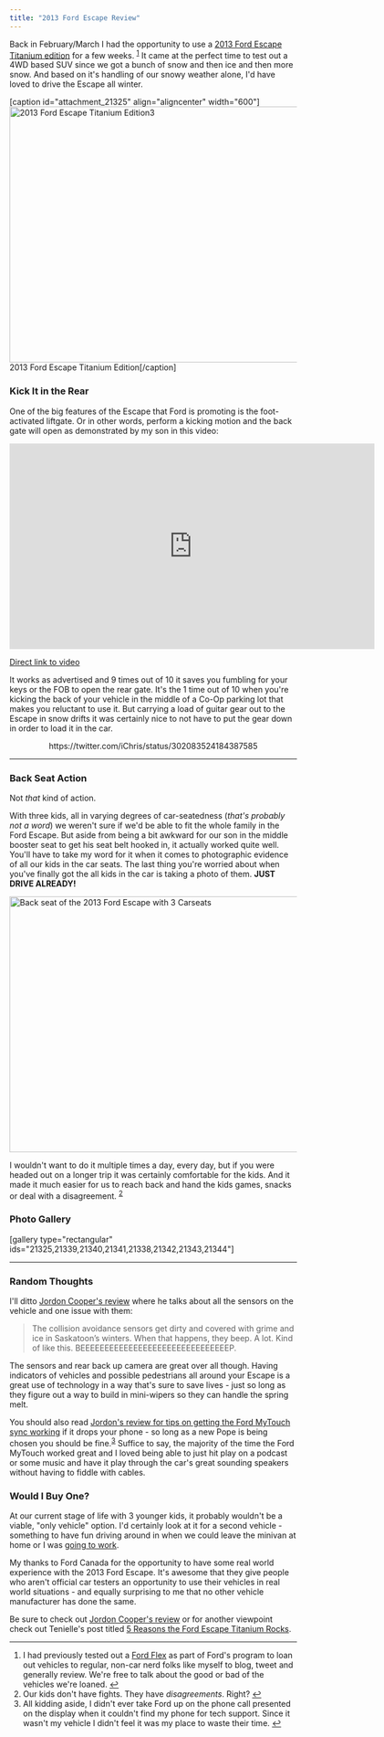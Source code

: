 ```yaml
---
title: "2013 Ford Escape Review"
---
```

<p>Back in February/March I had the opportunity to use a <a href="https://www.ford.ca/suvs/escape/trim/?trim=titanium">2013 Ford Escape Titanium edition</a> for a few weeks. <sup id="fnref-21301:1"><a href="#fn-21301:1" rel="footnote">1</a></sup> It came at the perfect time to test out a 4WD based SUV since we got a bunch of snow and then ice and then more snow. And based on it's handling of our snowy weather alone, I'd have loved to drive the Escape all winter.</p>
<p>[caption id="attachment_21325" align="aligncenter" width="600"]<img src="https://chrisenns.com/wp-content/uploads/2013/04/2013-Ford-Escape-Titanium-Edition3-600x448.jpg" alt="2013 Ford Escape Titanium Edition3" width="600" height="448" class="size-large wp-image-21325" /> 2013 Ford Escape Titanium Edition[/caption]</p>
<h3>Kick It in the Rear</h3>
<p>One of the big features of the Escape that Ford is promoting is the foot-activated liftgate. Or in other words, perform a kicking motion and the back gate will open as demonstrated by my son in this video:</p>
<p><iframe width="640" height="360" src="https://www.youtube.com/embed/olDB3hFH2Fk" frameborder="0" allowfullscreen></iframe></p>
<p><a href="https://www.youtube.com/watch?v=olDB3hFH2Fk">Direct link to video</a></p>
<p>It works as advertised and 9 times out of 10 it saves you fumbling for your keys or the FOB to open the rear gate. It's the 1 time out of 10 when you're kicking the back of your vehicle in the middle of a Co-Op parking lot that makes you reluctant to use it. But carrying a load of guitar gear out to the Escape in snow drifts it was certainly nice to not have to put the gear down in order to load it in the car.</p>
<div align="center">
https://twitter.com/iChris/status/302083524184387585
</div>
<hr>
<h3>Back Seat Action</h3>
<p>Not <em>that</em> kind of action.</p>
<p>With three kids, all in varying degrees of car-seatedness (<em>that's probably not a word</em>) we weren't sure if we'd be able to fit the whole family in the Ford Escape. But aside from being a bit awkward for our son in the middle booster seat to get his seat belt hooked in, it actually worked quite well. You'll have to take my word for it when it comes to photographic evidence of all our kids in the car seats. The last thing you're worried about when you've finally got the all kids in the car is taking a photo of them. <strong>JUST DRIVE ALREADY!</strong></p>
<p><img src="https://chrisenns.com/wp-content/uploads/2013/04/2013-Ford-Escape-Titanium-Edition5-600x448.jpg" alt="Back seat of the 2013 Ford Escape with 3 Carseats" width="600" height="448" class="aligncenter size-large wp-image-21338" /></p>
<p>I wouldn't want to do it multiple times a day, every day, but if you were headed out on a longer trip it was certainly comfortable for the kids. And it made it much easier for us to reach back and hand the kids games, snacks or deal with a disagreement. <sup id="fnref-21301:2"><a href="#fn-21301:2" rel="footnote">2</a></sup></p>
<h3>Photo Gallery</h3>
<p>[gallery type="rectangular" ids="21325,21339,21340,21341,21338,21342,21343,21344"]</p>
<hr>
<h3>Random Thoughts</h3>
<p>I'll ditto <a href="https://www.jordoncooper.com/2013/03/review-of-2013-ford-escape/">Jordon Cooper's review</a> where he talks about all the sensors on the vehicle and one issue with them:</p>
<blockquote><p>
  The collision avoidance sensors get dirty and covered with grime and ice in Saskatoon’s winters.  When that happens, they beep.  A lot.  Kind of like this.  BEEEEEEEEEEEEEEEEEEEEEEEEEEEEEEEP.
</p></blockquote>
<p>The sensors and rear back up camera are great over all though. Having indicators of vehicles and possible pedestrians all around your Escape is a great use of technology in a way that's sure to save lives - just so long as they figure out a way to build in mini-wipers so they can handle the spring melt.</p>
<p>You should also read <a href="https://www.jordoncooper.com/2013/03/review-of-2013-ford-escape/">Jordon's review for tips on getting the Ford MyTouch sync working</a> if it drops your phone - so long as a new Pope is being chosen you should be fine.<sup id="fnref-21301:3"><a href="#fn-21301:3" rel="footnote">3</a></sup> Suffice to say, the majority of the time the Ford MyTouch worked great and I loved being able to just hit play on a podcast or some music and have it play through the car's great sounding speakers without having to fiddle with cables.</p>
<h3>Would I Buy One?</h3>
<p>At our current stage of life with 3 younger kids, it probably wouldn't be a viable, "only vehicle" option.  I'd certainly look at it for a second vehicle - something to have fun driving around in when we could leave the minivan at home or I was <a href="https://lemonproductions.ca">going to work</a>.</p>
<p>My thanks to Ford Canada for the opportunity to have some real world experience with the 2013 Ford Escape.   It's awesome that they give people who aren't official car testers an opportunity to use their vehicles in real world situations - and equally surprising to me that no other vehicle manufacturer has done the same.</p>
<p>Be sure to check out <a href="https://www.jordoncooper.com/2013/03/review-of-2013-ford-escape/">Jordon Cooper's review</a> or for another viewpoint check out Tenielle's post titled <a href="https://feistyfrugalandfabulous.com/2013/02/5-reasons-the-ford-escape-titanium-rocks/">5 Reasons the Ford Escape Titanium Rocks</a>.</p>
<div class="footnotes">
<hr />
<ol>
<li id="fn-21301:1">
I had previously tested out a <a href="https://www.mydadpodcasts.com/2012/10/reviewing-the-2013-ford-flex/">Ford Flex</a> as part of Ford's program to loan out vehicles to regular, non-car nerd folks like myself to blog, tweet and generally review. We're free to talk about the good or bad of the vehicles we're loaned.&#160;<a href="#fnref-21301:1" rev="footnote">&#8617;</a>
</li>
<li id="fn-21301:2">
Our kids don't have fights. They have <em>disagreements</em>. Right?&#160;<a href="#fnref-21301:2" rev="footnote">&#8617;</a>
</li>
<li id="fn-21301:3">
All kidding aside, I didn't ever take Ford up on the phone call presented on the display when it couldn't find my phone for tech support. Since it wasn't my vehicle I didn't feel it was my place to waste their time.&#160;<a href="#fnref-21301:3" rev="footnote">&#8617;</a>
</li>
</ol>
</div>
